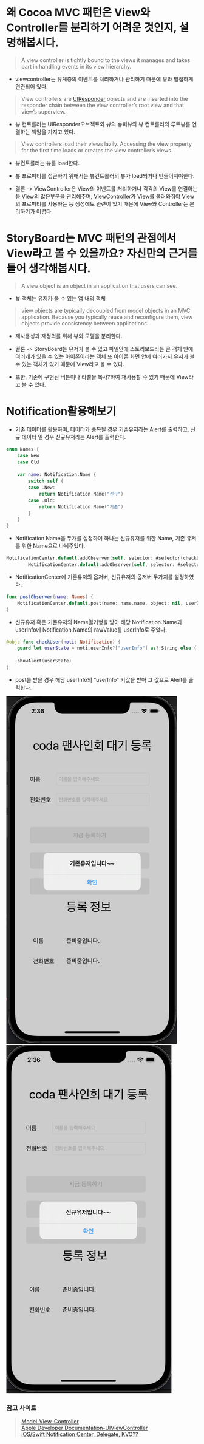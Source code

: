 # 왜 Cocoa MVC 패턴은 View와 Controller를 분리하기 어려운 것인지, 설명해봅시다.
> A view controller is tightly bound to the views it manages and takes part in handling events in its view hierarchy.   
* viewcontroller는 뷰계층의 이벤트를 처리하거나 관리하기 때문에 뷰와 밀접하게 연관되어 있다.

> View controllers are  [UIResponder](https://developer.apple.com/documentation/uikit/uiresponder)  objects and are inserted into the responder chain between the view controller’s root view and that view’s superview.  
* 뷰 컨트롤러는 UIResponder오브젝트와 뷰의 슈퍼뷰와 뷰 컨트롤러의 루트뷰를 연결하는 책임을 가지고 있다.

> View controllers load their views lazily. Accessing the view property for the first time loads or creates the view controller’s views.  
* 뷰컨트롤러는 뷰를 load한다.
* 뷰 프로퍼티를 접근하기 위해서는 뷰컨트롤러의 뷰가 load되거나 만들어져야한다.

* 결론 -> ViewController은 View의 이벤트를 처리하거나 각각의 View를 연결하는 등 View의 많은부분을 관리해주며, ViewController가 View를 불러와줘야 View의 프로퍼티를 사용하는 등 생성에도 관련이 있기 때문에 View와 Controller는 분리하기가 어렵다.

# StoryBoard는 MVC 패턴의 관점에서 View라고 볼 수 있을까요? 자신만의 근거를 들어 생각해봅시다.
> A view object is an object in an application that users can see.  

* 뷰 객체는 유저가 볼 수 있는 앱 내의 객체

> view objects are typically decoupled from model objects in an MVC application. Because you typically reuse and reconfigure them, view objects provide consistency between applications.  

* 재사용성과 재정의를 위해 뷰와 모델을 분리한다.

* 결론 -> StoryBoard는 유저가 볼 수 있고 파일안에 스토리보드라는 큰 객체 안에 여러개가 있을 수 있는 아이폰이라는 객체 또 아이폰 화면 안에 여러가지 유저가 볼 수 있는 객체가 있기 때문에 View라고 볼 수 있다.
* 또한, 기존에 구현된 버튼이나 라벨을 복사?하여 재사용할 수 있기 때문에 View라고 볼 수 있다.

# Notification활용해보기
* 기존 데이터를 활용하여, 데이터가 중복될 경우 기존유저라는 Alert를 출력하고, 신규 데이터 일 경우 신규유저라는 Alert를 출력한다.
```swift
enum Names {
    case New
    case Old
    
    var name: Notification.Name {
        switch self {
        case .New:
            return Notification.Name("신규")
        case .Old:
            return Notification.Name("기존")
        }
    }
}
```
* Notification Name을 두개를 설정하여 하나는 신규유저를 위한 Name, 기존 유저를 위한 Name으로 나눠주었다.

```swift
NotificationCenter.default.addObserver(self, selector: #selector(checkUser(noti:)), name: Names.New.name, object: nil)
        NotificationCenter.default.addObserver(self, selector: #selector(checkUser(noti:)), name: Names.Old.name, object: nil)
```
* NotificationCenter에 기존유저의 옵저버, 신규유저의 옵저버 두가지를 설정하였다.

```swift
func postObserver(name: Names) {
    NotificationCenter.default.post(name: name.name, object: nil, userInfo: ["userInfo": name.name.rawValue])
}
```
* 신규유저 혹은 기존유저의 Name열거형을 받아 해당 Notification.Name과 userInfo에 Notification.Name의 rawValue를 userInfo로 주었다.

```swift
@objc func checkUser(noti: Notification) {
    guard let userState = noti.userInfo?["userInfo"] as? String else { return }
        
    showAlert(userState)
}
```
* post를 받을 경우 해당 userInfo의 “userInfo” 키값을 받아 그 값으로 Alert를 출력한다.

![](https://raw.githubusercontent.com/Rhode-park/ss8-sat-study-A/leonFather/week3/image/기존유저.png)
![](https://raw.githubusercontent.com/Rhode-park/ss8-sat-study-A/leonFather/week3/image/신규유저.png)

### 참고 사이트
> [Model-View-Controller](https://developer.apple.com/library/archive/documentation/General/Conceptual/DevPedia-CocoaCore/MVC.html)  
> [Apple Developer Documentation-UIViewController](https://developer.apple.com/documentation/uikit/uiviewcontroller)  
> [iOS/Swift Notification Center, Delegate, KVO??](https://velog.io/@leeyoungwoozz/iOSSwift-Notification-Center-KVO)  
